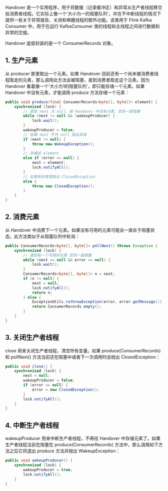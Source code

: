 


Handover 是一个实用程序，用于将数据（记录缓冲区）和异常从生产者线程移交给消费者线程。它实际上像一个'大小为一的阻塞队列'，并在不中断线程的情况下提供一些关于异常报告、关闭和唤醒线程的额外功能。该类用于 Flink Kafka Consumer 中，用于在运行 KafkaConsumer 类的线程和主线程之间进行数据和异常的交接。

Handover 底层封装的是一个 ConsumerRecords 对象。

## 1. 生产元素

从 producer 那里取出一个元素。如果 Handover 目前还有一个尚未被消费者线程取走的元素，那么调用此方法会被阻塞，直到消费者取走这个元素。因为 Handover 看着像一个'大小为1的阻塞队列'，即只能存储一个元素。如果 Handover 中没有元素，才能调用 produce 方法存储一个元素：
```java
public void produce(final ConsumerRecords<byte[], byte[]> element) {
    synchronized (lock) {
        // 直到 next 为 null，即 Handover 中没有元素，否则一直阻塞
        while (next != null && !wakeupProducer) {
            lock.wait();
        }
        wakeupProducer = false;
        // 如果 next 不为 null 抛出异常
        if (next != null) {
            throw new WakeupException();
        }
        // 存储该 element
        else if (error == null) {
            next = element;
            lock.notifyAll();
        }
        // 如果有异常爬抛出 ClosedException
        else {
            throw new ClosedException();
        }
    }
}
```

## 2. 消费元素

从 Handover 中消费下一个元素。如果没有可用的元素可能会一直处于阻塞状态。此方法类似于从阻塞队列中轮询：
```java
public ConsumerRecords<byte[], byte[]> pollNext() throws Exception {
    synchronized (lock) {
        // 直到有一个可用的元素 否则一直阻塞
        while (next == null && error == null) {
            lock.wait();
        }
        ConsumerRecords<byte[], byte[]> n = next;
        if (n != null) {
            next = null;
            lock.notifyAll();
            return n;
        } else {
            ExceptionUtils.rethrowException(error, error.getMessage());
            return ConsumerRecords.empty();
        }
    }
}
```
## 3. 关闭生产者线程

close 用来关闭生产者线程，清空所有变量。如果 produce(ConsumerRecords) 和 pollNext() 方法当前还在阻塞中或者下一次调用时会抛出 ClosedException：
```java
public void close() {
    synchronized (lock) {
        next = null;
        wakeupProducer = false;
        if (error == null) {
            error = new ClosedException();
        }
        lock.notifyAll();
    }
}
```
## 4. 中断生产者线程

wakeupProducer 用来中断生产者线程，不再往 Handover 中存储元素了。如果生产者线程当前在阻塞在 produce(ConsumerRecords) 方法中，那么调用如下方法之后它将退出 produce 方法并抛出 WakeupException：
```java
public void wakeupProducer() {
    synchronized (lock) {
        wakeupProducer = true;
        lock.notifyAll();
    }
}
```
